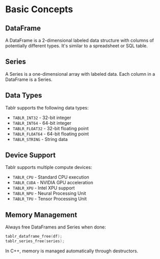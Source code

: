 # Basic Concepts

## DataFrame

A DataFrame is a 2-dimensional labeled data structure with columns of potentially different types. It's similar to a spreadsheet or SQL table.

## Series

A Series is a one-dimensional array with labeled data. Each column in a DataFrame is a Series.

## Data Types

Tablr supports the following data types:

- `TABLR_INT32` - 32-bit integer
- `TABLR_INT64` - 64-bit integer
- `TABLR_FLOAT32` - 32-bit floating point
- `TABLR_FLOAT64` - 64-bit floating point
- `TABLR_STRING` - String data

## Device Support

Tablr supports multiple compute devices:

- `TABLR_CPU` - Standard CPU execution
- `TABLR_CUDA` - NVIDIA GPU acceleration
- `TABLR_XPU` - Intel XPU support
- `TABLR_NPU` - Neural Processing Unit
- `TABLR_TPU` - Tensor Processing Unit

## Memory Management

Always free DataFrames and Series when done:

```c
tablr_dataframe_free(df);
tablr_series_free(series);
```

In C++, memory is managed automatically through destructors.

